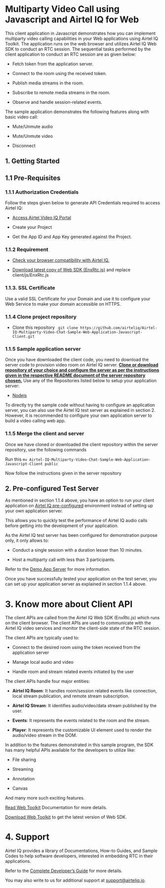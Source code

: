 # Multiparty Video Call using Javascript and Airtel IQ for Web 

 

This client application in Javascript demonstrates how you can implement multiparty video calling capabilities in your Web applications using Airtel IQ Toolkit. The application runs on the web browser and utilizes Airtel IQ Web SDK to conduct an RTC session. The sequential tasks performed by the client application to conduct an RTC session are as given below: 

* Fetch token from the application server. 

* Connect to the room using the received token. 

* Publish media streams in the room. 

* Subscribe to remote media streams in the room. 

* Observe and handle session-related events. 

The sample application demonstrates the following features along with basic video call: 

* Mute/Unmute audio 

* Mute/Unmute video 

* Disconnect 

 

 

## 1. Getting Started 

## 1.1 Pre-Requisites 

 
### 1.1.1 Authorization Credentials 

Follow the steps given below to generate API Credentials required to access Airtel IQ: 

* [Access Airtel Video IQ Portal](https://cpaasportal.videoiq.airtel.in/)

* Create your Project 

* Get the App ID and App Key generated against the Project. 

### 1.1.2 Requirement 

* [Check your browser compatibility with Airtel IQ.](https://videoiq.airtel.in/developer/video/browser-compatibility-of-airteliq-video/) 

* [Download latest copy of Web SDK (EnxRtc.js)](https://videoiq.airtel.in/wp-content/uploads/EnxRtc.js.v1.0.0.zip?ver=1.0.0) and replace client/js/EnxRtc.js 

### 1.1.3. SSL Certificate 

Use a valid SSL Certificate for your Domain and use it to configure your Web Service to make your domain accessible on HTTPS. 

### 1.1.4 Clone project repository
 
* Clone this repository ``` git clone https://github.com/airteliq/Airtel-IQ-Multiparty-Video-Chat-Sample-Web-Application-Javascript-Client.git```

### 1.1.5 Sample application server
Once you have downloaded the client code, you need to download the server code to provision video room on Airtel IQ server. **<ins>Clone or download repository of your choice and configure the server as per the instructions given in the respective README document of the server repository chosen.<ins>** Use any of the Repositories listed below to setup your application server:

  * [Nodejs](https://github.com/airteliq/Airtel-IQ-One-to-One-Video-Chat-Sample-Web-Application-NodeJs-Server)
 
 
 
To directly try the sample code without having to configure an application server, you can also use the Airtel IQ test server as explained in section 2. However, it is recommended to configure your own application server to build a video calling web app.

### 1.1.5 Merge the client and server
Once we have cloned or downloaded the client repository within the server repository, use the following commands


Run this ```mv Airtel-IQ-Multiparty-Video-Chat-Sample-Web-Application-Javascript-Client public```

Now follow the instructions given in the server repository
## 2. Pre-configured Test Server 

As mentioned in section 1.1.4 above, you have an option to run your client application on [Airtel IQ pre-configured](https://try.videoiq.airtel.in/
) environment instead of setting up your own application server.

This allows you to quickly test the performance of Airtel IQ audio calls before getting into the development of your application.  

As the Airtel IQ test server has been configured for demonstration purpose only, it only allows to: 

* Conduct a single session with a duration lesser than 10 minutes. 

* Host a multiparty call with less than 3 participants. 

Refer to the [Demo App Server](https://videoiq.airtel.in/developer/video/sample-code/#demo-app-server) for more information.   

Once you have successfully tested your application on the test server, you can set up your application server as explained in section 1.1.4 above. 

 

# 3. Know more about Client API 

The client APIs are called from the Airtel IQ Web SDK (EnxRtc.js) which runs on the client browser. The client APIs are used to communicate with the Airtel IQ video services and monitor the client-side state of the RTC session.  

The client APIs are typically used to: 

* Connect to the desired room using the token received from the application server 

* Manage local audio and video 

* Handle room and stream related events initiated by the user 

The client APIs handle four major entities: 

* **Airtel IQ Room**: It handles room/session related events like connection, local stream publication, and remote stream subscription. 

* **Airtel IQ Stream**: It identifies audio/video/data stream published by the user. 

* **Events**: It represents the events related to the room and the stream. 

* **Player**: It represents the customizable UI element used to render the audio/video stream in the DOM. 

In addition to the features demonstrated in this sample program, the SDK has many helpful APIs available for the developers to utilize like: 

* File sharing 

* Streaming 

* Annotation 

* Canvas 

And many more such exciting features. 

[Read Web Toolkit](https://videoiq.airtel.in/developer/video-api/client-api/web-toolkit/) Documentation for more details.  

[Download Web Toolkit](https://videoiq.airtel.in/wp-content/uploads/EnxRtc.js.v1.9.3.zip?ver=1.9.3) to get the latest version of Web SDK. 

 

# 4. Support 

Airtel IQ provides a library of Documentations, How-to Guides, and Sample Codes to help software developers, interested in embedding RTC in their applications. 

Refer to the [Complete Developer’s Guide](https://videoiq.airtel.in/) for more details. 

You may also write to us for additional support at [support@airteliq.io](). 
